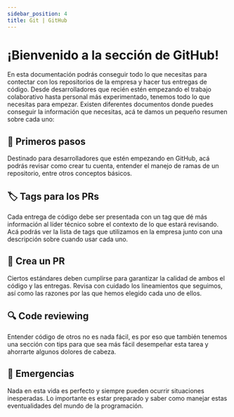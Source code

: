```yaml
---
sidebar_position: 4
title: Git | GitHub
---
```


# ¡Bienvenido a la sección de GitHub!

En esta documentación podrás conseguir todo lo que necesitas para contectar con los repositorios de la empresa y hacer tus entregas de código. Desde desarrolladores que recién estén empezando el trabajo colaborativo hasta personal más experimentado, tenemos todo lo que necesitas para empezar.
Existen diferentes documentos donde puedes conseguir la información que necesitas, acá te damos un pequeño resumen sobre cada uno:

## 🍼 Primeros pasos

Destinado para desarrolladores que estén empezando en GitHub, acá podrás revisar como crear tu cuenta, entender el manejo de ramas de un repositorio, entre otros conceptos básicos.

## 🏷️ Tags para los PRs

Cada entrega de código debe ser presentada con un tag que dé más información al líder técnico sobre el contexto de lo que estará revisando. Acá podrás ver la lista de tags que utilizamos en la empresa junto con una descripción sobre cuando usar cada uno.

## 🫡 Crea un PR

Ciertos estándares deben cumplirse para garantizar la calidad de ambos el código y las entregas. Revisa con cuidado los lineamientos que seguimos, así como las razones por las que hemos elegido cada uno de ellos.

## 🔍 Code reviewing

Entender código de otros no es nada fácil, es por eso que también tenemos una sección con tips para que sea más fácil desempeñar esta tarea y ahorrarte algunos dolores de cabeza.

## 🚨 Emergencias

Nada en esta vida es perfecto y siempre pueden ocurrir situaciones inesperadas. Lo importante es estar preparado y saber como manejar estas eventualidades del mundo de la programación.
